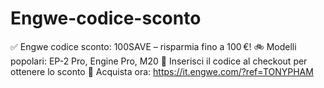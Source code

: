 # Engwe-codice-sconto
✅ Engwe codice sconto: 100SAVE – risparmia fino a 100 €! 🚲 Modelli popolari: EP-2 Pro, Engine Pro, M20 💬 Inserisci il codice al checkout per ottenere lo sconto 🛒 Acquista ora: https://it.engwe.com/?ref=TONYPHAM
